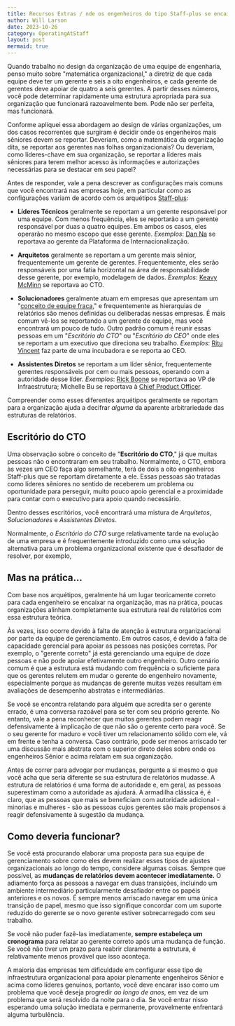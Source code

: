 ```yaml
---
title: Recursos Extras / nde os engenheiros do tipo Staff-plus se encaixam na organização?
author: Will Larson 
date: 2023-10-26
category: OperatingAtStaff
layout: post
mermaid: true
---
```


Quando trabalho no design da organização de uma equipe de engenharia, penso muito sobre "matemática organizacional," a diretriz de que cada equipe deve ter um gerente e seis a oito engenheiros, e cada gerente de gerentes deve apoiar de quatro a seis gerentes. A partir desses números, você pode determinar rapidamente uma estrutura apropriada para sua organização que funcionará razoavelmente bem. Pode não ser perfeita, mas funcionará.

Conforme apliquei essa abordagem ao design de várias organizações, um dos casos recorrentes que surgiram é decidir onde os engenheiros mais sêniores devem se reportar. Deveriam, como a matemática da organização dita, se reportar aos gerentes nas folhas organizacionais? Ou deveriam, como líderes-chave em sua organização, se reportar a líderes mais sêniores para terem melhor acesso às informações e autorizações necessárias para se destacar em seu papel?

Antes de responder, vale a pena descrever as configurações mais comuns que você encontrará nas empresas hoje, em particular como as configurações variam de acordo com os arquétipos <a href="/guides/staff-archetypes">Staff-plus</a>:

- <strong>Líderes Técnicos</strong> geralmente se reportam a um gerente responsável por uma equipe. Com menos frequência, eles se reportarão a um gerente responsável por duas a quatro equipes. Em ambos os casos, eles operarão no mesmo escopo que esse gerente. <em>Exemplos</em>: <a href="https://staffeng.com/stories/dan-na">Dan Na</a> se reportava ao gerente da Plataforma de Internacionalização.

- <strong>Arquitetos</strong> geralmente se reportam a um gerente mais sênior, frequentemente um gerente de gerentes. Frequentemente, eles serão responsáveis por uma fatia horizontal na área de responsabilidade desse gerente, por exemplo, modelagem de dados. <em>Exemplos</em>: <a href="https://staffeng.com/stories/keavy-mcminn">Keavy McMinn</a> se reportava ao CTO.

- <strong>Solucionadores</strong> geralmente atuam em empresas que apresentam um "<a href="https://lethain.com/weak-and-strong-team-concepts/">conceito de equipe fraca</a>," e frequentemente as hierarquias de relatórios são menos definidas ou deliberadas nessas empresas. É mais comum vê-los se reportando a um gerente de equipe, mas você encontrará um pouco de tudo. Outro padrão comum é reunir essas pessoas em um "<em>Escritório do CTO</em>" ou "<em>Escritório do CEO</em>" onde eles se reportam a um executivo que direciona seu trabalho. <em>Exemplos</em>: <a href="https://staffeng.com/stories/ritu-vincent">Ritu Vincent</a> faz parte de uma incubadora e se reporta ao CEO.

- <strong>Assistentes Diretos</strong> se reportam a um líder sênior, frequentemente gerentes responsáveis por cem ou mais pessoas, operando com a autoridade desse líder. <em>Exemplos</em>: <a href="https://staffeng.com/stories/rick-boone">Rick Boone</a> se reportava ao VP de Infraestrutura; Michelle Bu se reportava à <a href="https://staffeng.com/stories/michelle-bu">Chief Product Officer</a>.

Compreender como esses diferentes arquétipos geralmente se reportam para a organização ajuda a decifrar <em>alguma</em> da aparente arbitrariedade das estruturas de relatórios.

## Escritório do CTO

Uma observação sobre o conceito de "<strong>Escritório do CTO</strong>," já que muitas pessoas não o encontraram em seu trabalho. Normalmente, o CTO, embora às vezes um CEO faça algo semelhante, terá de dois a oito engenheiros Staff-plus que se reportam diretamente a ele. Essas pessoas são tratadas como líderes sêniores no sentido de receberem um problema ou oportunidade para perseguir, muito pouco apoio gerencial e a proximidade para contar com o executivo para apoio quando necessário.

Dentro desses escritórios, você encontrará uma mistura de <em>Arquitetos</em>, <em>Solucionadores</em> e <em>Assistentes Diretos</em>.

Normalmente, o <em>Escritório do CTO</em> surge relativamente tarde na evolução de uma empresa e é frequentemente introduzido como uma solução alternativa para um problema organizacional existente que é desafiador de resolver, por exemplo,

## Mas na prática...

Com base nos arquétipos, geralmente há um lugar teoricamente correto para cada engenheiro se encaixar na organização, mas na prática, poucas organizações alinham completamente sua estrutura real de relatórios com essa estrutura teórica.

Às vezes, isso ocorre devido à falta de atenção à estrutura organizacional por parte da equipe de gerenciamento. Em outros casos, é devido à falta de capacidade gerencial para apoiar as pessoas nas posições corretas. Por exemplo, o "gerente correto" já está gerenciando uma equipe de doze pessoas e não pode apoiar efetivamente outro engenheiro. Outro cenário comum é que a estrutura está mudando com frequência o suficiente para que os gerentes relutem em mudar o gerente do engenheiro novamente, especialmente porque as mudanças de gerente muitas vezes resultam em avaliações de desempenho abstratas e intermediárias.

Se você se encontra relatando para alguém que acredita ser o gerente errado, é uma conversa razoável para se ter com seu próprio gerente. No entanto, vale a pena reconhecer que muitos gerentes podem reagir defensivamente à implicação de que não são o gerente certo para você. Se o seu gerente for maduro e você tiver um relacionamento sólido com ele, vá em frente e tenha a conversa. Caso contrário, pode ser menos arriscado ter uma discussão mais abstrata com o superior direto deles sobre onde os engenheiros Sênior e acima relatam em sua organização.

Antes de correr para advogar por mudanças, pergunte a si mesmo o que você acha que seria diferente se sua estrutura de relatórios mudasse. A estrutura de relatórios é uma forma de autoridade e, em geral, as pessoas superestimam como a autoridade as ajudará. A armadilha clássica é, é claro, que as pessoas que mais se beneficiam com autoridade adicional - minorias e mulheres - são as pessoas cujos gerentes são mais propensos a reagir defensivamente à sugestão da mudança.

## Como deveria funcionar?

Se você está procurando elaborar uma proposta para sua equipe de gerenciamento sobre como eles devem realizar esses tipos de ajustes organizacionais ao longo do tempo, considere algumas coisas. Sempre que possível, as <strong>mudanças de relatórios devem acontecer imediatamente.</strong> O adiamento força as pessoas a navegar em duas transições, incluindo um ambiente intermediário particularmente desafiador entre os papéis anteriores e os novos. É sempre menos arriscado navegar em uma única transição de papel, mesmo que isso signifique concordar com um suporte reduzido do gerente se o novo gerente estiver sobrecarregado com seu trabalho.

Se você não puder fazê-las imediatamente, <strong>sempre estabeleça um cronograma</strong> para relatar ao gerente correto após uma mudança de função. Se você não tiver um prazo para reabrir claramente a estrutura, é relativamente menos provável que isso aconteça.

A maioria das empresas tem dificuldade em configurar esse tipo de infraestrutura organizacional para apoiar plenamente engenheiros Sênior e acima como líderes genuínos, portanto, você deve encarar isso como um problema que você deseja progredir <em>ao longo de anos</em>, em vez de um problema que será resolvido da noite para o dia. Se você entrar nisso esperando uma solução imediata e permanente, provavelmente enfrentará alguma turbulência.
